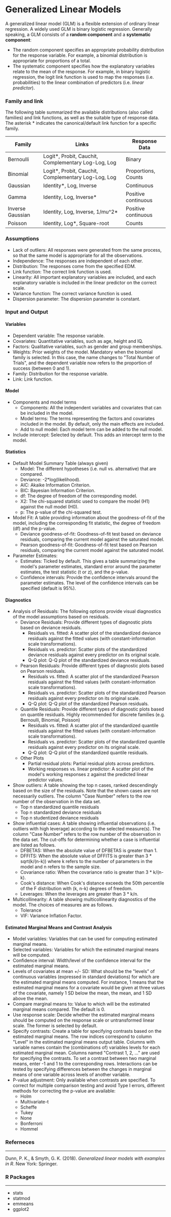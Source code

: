 Generalized Linear Models
===
A generalized linear model (GLM) is a flexible extension of ordinary linear regression. A widely used GLM is binary logistic regression. Generally speaking, a GLM consists of a **random component** and a **systematic component**:

- The random component specifies an appropriate probability distribution for the response variable. For example, a binomial distribution is appropriate for proportions of a total.
- The systematic component specifies how the explanatory variables relate to the mean of the response. For example, in binary logistic regression, the logit link function is used to map the responses (i.e. probabilities) to the linear combination of predictors (i.e. *linear predictor*).

### Family and link
The following table summarized the available distributions (also called families) and link functions, as well as the suitable type of response data. The asterisk * indicates the canonical/default link function for a specific family.

| Family           | Links                                               | Response Data       |
|------------------|-----------------------------------------------------|---------------------|
| Bernoulli        | Logit*, Probit, Cauchit, Complementary Log-Log, Log | Binary              |
| Binomial         | Logit*, Probit, Cauchit, Complementary Log-Log, Log | Proportions, Counts |
| Gaussian         | Identity*, Log, Inverse                             | Continuous          |
| Gamma            | Identity, Log, Inverse*                             | Positive continuous |
| Inverse Gaussian | Identity, Log, Inverse, 1/mu^2*                     | Positive continuous |
| Poisson          | Identity, Log*, Square-root                         | Counts              |

### Assumptions
- Lack of outliers: All responses were generated from the same process, so that the same model is appropriate for all the observations.
- Independence: The responses are independent of each other.
- Distribution: The responses come from the specified EDM.
- Link function: The correct link function is used.
- Linearity: All important explanatory variables are included, and each explanatory variable is included in the linear predictor on the correct scale.
- Variance function: The correct variance function is used.
- Dispersion parameter: The dispersion parameter is constant.

### Input and Output
#### Variables
- Dependent variable: The response variable.
- Covariates: Quantitative variables, such as age, height and IQ.
- Factors: Qualitative variables, such as gender and group memberships.
- Weights: Prior weights of the model. Mandatory when the binomial family is selected. In this case, the name changes to "Total Number of Trials", and the dependent variable now refers to the proportion of success (between 0 and 1).
- Family: Distribution for the response variable.
- Link: Link function.

#### Model
- Components and model terms
  - Components: All the independent variables and covariates that can be included in the model.
  - Model terms: The terms representing the factors and covariates included in the model. By default, only the main effects are included.
  - Add to null model: Each model term can be added to the null model.
- Include intercept: Selected by default. This adds an intercept term to the model.

#### Statistics
- Default Model Summary Table (always given)
  - Model: The different hypotheses (i.e. null vs. alternative) that are compared.
  - Deviance: -2*log(likelihood).
  - AIC: Akaike Information Criterion.
  - BIC: Bayesian Information Criterion.
  - df: The degree of freedom of the corresponding model.
  - X2: The chi-squared statistic used to compare the model (H1) against the null model (H0).
  - p: The p-value of the chi-squared test.
- Model Fit: A table providing information about the goodness-of-fit of the model, including the corresponding fit statistic, the degree of freedom (df) and the p-value.
  - Deviance goodness-of-fit: Goodness-of-fit test based on deviance residuals, comparing the current model against the saturated model.
  - Pearson goodness-of-fit: Goodness-of-fit test based on Pearson residuals, comparing the current model against the saturated model.  
- Parameter Estimates:
  - Estimates: Ticked by default. This gives a table summarizing the model's parameter estimates, standard error around the parameter estimates, the test statistic (t or z), and the p-value.
  - Confidence intervals: Provide the confidence intervals around the parameter estimates. The level of the confidence intervals can be specified (default is 95%).

#### Diagnostics
- Analysis of Residuals: The following options provide visual diagnostics of the model assumptions based on residuals.
  - Deviance Residuals: Provide different types of diagnostic plots based on deviance residuals.
    - Residuals vs. fitted: A scatter plot of the standardized deviance residuals against the fitted values (with constant-information scale transformations).
    - Residuals vs. predictor: Scatter plots of the standardized deviance residuals against every predictor on its original scale.
    - Q-Q plot: Q-Q plot of the standardized deviance residuals.
  - Pearson Residuals: Provide different types of diagnostic plots based on Pearson residuals.
    - Residuals vs. fitted: A scatter plot of the standardized Pearson residuals against the fitted values (with constant-information scale transformations).
    - Residuals vs. predictor: Scatter plots of the standardized Pearson residuals against every predictor on its original scale.
    - Q-Q plot: Q-Q plot of the standardized Pearson residuals.
  - Quantile Residuals: Provide different types of diagnostic plots based on quantile residuals. Highly recommended for discrete families (e.g. Bernoulli, Binomial, Poisson)
    - Residuals vs. fitted: A scatter plot of the standardized quantile residuals against the fitted values (with constant-information scale transformations).
    - Residuals vs. predictor: Scatter plots of the standardized quantile residuals against every predictor on its original scale.
    - Q-Q plot: Q-Q plot of the standardized quantile residuals.
  - Other Plots
    - Partial residual plots: Partial residual plots across predictors.
    - Working responses vs. linear predictor: A scatter plot of the model's working responses z against the predicted linear predictor values.
- Show outliers: A table showing the top n cases, ranked descendingly based on the size of the residuals. Note that the shown cases are not necessarily outliers. The column "Case Number" refers to the row number of the observation in the data set.
  - Top n standardized quantile residuals
  - Top n standardized deviance residuals
  - Top n studentized deviance residuals
- Show influential cases: A table showing influential observations (i.e. outliers with high leverage) according to the selected measure(s). The column "Case Number" refers to the row number of the observation in the data set. The cut-offs for determining whether a case is influential are listed as follows.
  - DFBETAS: When the absolute value of DFBETAS is greater than 1.
  - DFFITS: When the absolute value of DFFITS is greater than 3 * sqrt(k/(n-k)) where k refers to the number of parameters in the model and n refers to the sample size.
  - Covariance ratio: When the covariance ratio is greater than 3 * k/(n-k).
  - Cook's distance: When Cook's distance exceeds the 50th percentile of the F distribution with (k, n-k) degrees of freedom.
  - Leverages: When the leverages are greater than 3 * k/n.
- Multicollinearity: A table showing multicollinearity diagnostics of the model. The choices of measures are as follows.
  - Tolerance
  - VIF: Variance Inflation Factor.

#### Estimated Marginal Means and Contrast Analysis
- Model variables: Variables that can be used for computing estimated marginal means.
- Selected variables: Variables for which the estimated marginal means will be computed.
- Confidence interval: Width/level of the confidence interval for the estimated marginal means.
- Levels of covariates at mean +/- SD: What should be the "levels" of continuous variables (expressed in standard deviations) for which are the estimated marginal means computed. For instance, 1 means that the estimated marginal means for a covariate would be given at three values of the covariate, namely 1 SD below the mean, the mean, and 1 SD above the mean.
- Compare marginal means to: Value to which will be the estimated marginal means compared. The default is 0.
- Use response scale: Decide whether the estimated marginal means should be computed on the response scale or untransformed linear scale. The former is selected by default.
- Specify contrasts: Create a table for specifying contrasts based on the estimated marginal means. The row indices correspond to column "Level" in the estimated marginal means output table. Columns with variable names contain the (combinations of) variables levels for each estimated marginal mean. Columns named "Contrast 1, 2, ..." are used for specifying the contrasts. To set a contrast between two marginal means, enter -1 and 1 to the corresponding rows. Interactions can be tested by specifying differences between the changes in marginal means of one variable across levels of another variable.
- P-value adjustment: Only available when contrasts are specified. To correct for multiple comparison testing and avoid Type I errors, different methods for correcting the p-value are available:
  - Holm
  - Multivariate-t
  - Scheffe
  - Tukey
  - None
  - Bonferroni
  - Hommel


### Referneces
---
Dunn, P. K., & Smyth, G. K. (2018). *Generalized linear models with examples in R*. New York: Springer.

### R Packages
---
- stats
- statmod
- emmeans
- ggplot2
